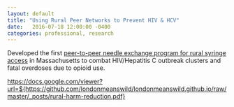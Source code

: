 ```yaml
---
layout: default
title: "Using Rural Peer Networks to Prevent HIV & HCV"
date:   2016-07-18 12:00:00 -0400
categories: professional, research
---
```


Developed the first [peer-to-peer needle exchange program for rural syringe access](https://github.com/londonmeanswild/londonmeanswild.github.io/blob/master/_posts/rural-harm-reduction.pdf) in Massachusetts to combat HIV/Hepatitis C outbreak clusters and fatal overdoses due to opioid use.

https://docs.google.com/viewer?url=${https://github.com/londonmeanswild/londonmeanswild.github.io/raw/master/_posts/rural-harm-reduction.pdf}
